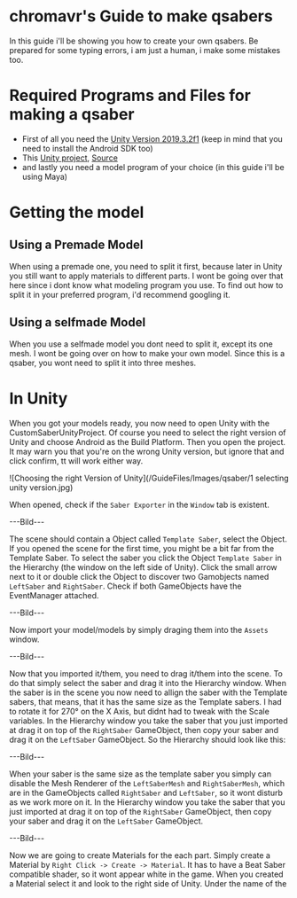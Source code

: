# chromavr's Guide to make qsabers
In this guide i'll be showing you how to create your own qsabers. Be prepared for some typing errors, i am just a human, i make some mistakes too.

# Required Programs and Files for making a qsaber

- First of all you need the [Unity Version 2019.3.2f1](https://unity3d.com/de/get-unity/download?thank-you=update&download_nid=63532&os=Win) (keep in mind that you need to install the Android SDK too)
- This [Unity project](https://bs.assistant.moe/Sabers/resources/CustomSaberUnityProject.zip), [Source](https://bs.assistant.moe/Sabers/)
- and lastly you need a model program of your choice (in this guide i'll be using Maya)

# Getting the model
## Using a Premade Model
When using a premade one, you need to split it first, because later in Unity you still want to apply materials to different parts. I wont be going over that here since i dont know what modeling program you use. To find out how to split it in your preferred program, i'd recommend googling it.

## Using a selfmade Model
When you use a selfmade model you dont need to split it, except its one mesh. I wont be going over on how to make your own model. Since this is a qsaber, you wont need to split it into three meshes.

# In Unity
When you got your models ready, you now need to open Unity with the CustomSaberUnityProject. Of course you need to select the right version of Unity and choose Android as the Build Platform. Then you open the project. It may warn you that you're on the wrong Unity version, but ignore that and click confirm, tt will work either way.

![Choosing the right Version of Unity](/GuideFiles/Images/qsaber/1 selecting unity version.jpg) 

When opened, check if the `Saber Exporter` in the `Window` tab is existent.

---Bild---

The scene should contain a Object called `Template Saber`, select the Object. If you opened the scene for the first time, you might be a bit far from the Template Saber. To select the saber you click the Object `Template Saber` in the Hierarchy (the window on the left side of Unity). Click the small arrow next to it or double click the Object to discover two Gamobjects named `LeftSaber` and `RightSaber`. Check if both GameObjects have the EventManager attached.

---Bild---

Now import your model/models by simply draging them into the `Assets` window.

---Bild---

Now that you imported it/them, you need to drag it/them into the scene. To do that simply select the saber and drag it into the Hierarchy window. When the saber is in the scene you now need to allign the saber with the Template sabers, that means, that it has the same size as the Template sabers. I had to rotate it for 270° on the X Axis, but didnt had to tweak with the Scale variables. In the Hierarchy window you take the saber that you just imported at drag it on top of the `RightSaber` GameObject, then copy your saber and drag it on the `LeftSaber` GameObject. So the Hierarchy should look like this:

---Bild---

When your saber is the same size as the template saber you simply can disable the Mesh Renderer of the `LeftSaberMesh` and `RightSaberMesh`, which are in the GameObjects called `RightSaber` and `LeftSaber`, so it wont disturb as we work more on it. In the Hierarchy window you take the saber that you just imported at drag it on top of the `RightSaber` GameObject, then copy your saber and drag it on the `LeftSaber` GameObject.

---Bild---

Now we are going to create Materials for the each part. Simply create a Material by `Right Click -> Create -> Material`. It has to have a Beat Saber compatible shader, so it wont appear white in the game. When you created a Material select it and look to the right side of Unity. Under the name of the 
